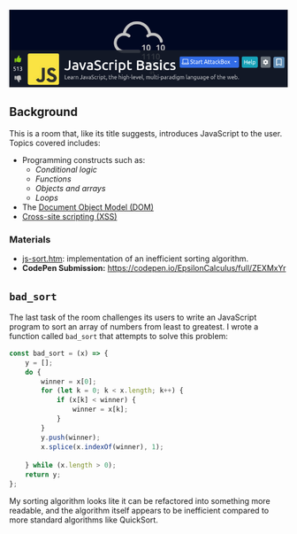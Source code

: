 
<a href="https://tryhackme.com/room/javascriptbasics" target="_blank"><img src="./banner.png" width="700px" /></a>

## Background

This is a room that, like its title suggests, introduces JavaScript to the user. Topics covered includes:

* Programming constructs such as: 
    * _Conditional logic_ 
    * _Functions_ 
    * _Objects and arrays_
    * _Loops_
* The [Document Object Model (DOM)](https://developer.mozilla.org/en-US/docs/Web/API/Document_Object_Model)
* [Cross-site scripting (XSS)](https://owasp.org/www-community/attacks/xss/)

### Materials

* [js-sort.htm](./materials/js-sort.htm): implementation of an inefficient sorting algorithm.
* __CodePen Submission:__ https://codepen.io/EpsilonCalculus/full/ZEXMxYr

## ``bad_sort``

The last task of the room challenges its users to write an JavaScript program to sort an array of numbers from least to greatest. I wrote a function called ``bad_sort`` that attempts to solve this problem:

```javascript
const bad_sort = (x) => {
	y = [];
	do {
		winner = x[0];
		for (let k = 0; k < x.length; k++) {
			if (x[k] < winner) {
				winner = x[k];
			}
		}
		y.push(winner);
		x.splice(x.indexOf(winner), 1);
		
	} while (x.length > 0);
	return y;
};
```

My sorting algorithm looks lite it can be refactored into something more readable, and the algorithm itself appears to be inefficient compared to more standard algorithms like QuickSort.


